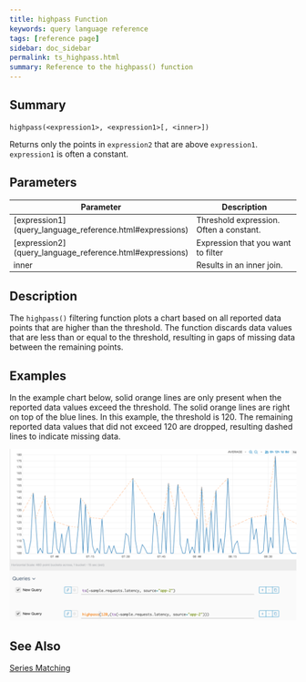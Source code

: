 ```yaml
---
title: highpass Function
keywords: query language reference
tags: [reference page]
sidebar: doc_sidebar
permalink: ts_highpass.html
summary: Reference to the highpass() function
---
```

## Summary
```
highpass(<expression1>, <expression1>[, <inner>])
```
Returns only the points in `expression2` that are above `expression1`. `expression1` is often a constant.


## Parameters
<table>
<tbody>
<thead>
<tr><th width="20%">Parameter</th><th width="80%">Description</th></tr>
</thead>
<tr>
<td markdown="span"> [expression1](query_language_reference.html#expressions)</td>
<td>Threshold expression. Often a constant. </td></tr>
<tr>
<td markdown="span"> [expression2](query_language_reference.html#expressions)</td>
<td>Expression that you want to filter</td>
</tr>
<tr>
<td>inner</td>
<td>Results in an inner join. </td>
</tr>
</tbody>
</table>

## Description

The `highpass()` filtering function plots a chart based on all reported data points that are higher than the threshold. The function discards data values that are  less than or equal to the threshold, resulting in gaps of missing data between the remaining points.

## Examples

In the example chart below, solid orange lines are only present when the reported data values exceed the threshold. The solid orange lines are right on top of the blue lines. In this example, the threshold is 120. The remaining reported data values that did not exceed 120 are dropped, resulting dashed lines to indicate missing data.

![highpass example](images/ts_highpass.png)




## See Also

[Series Matching](query_language_series_matching.html)
